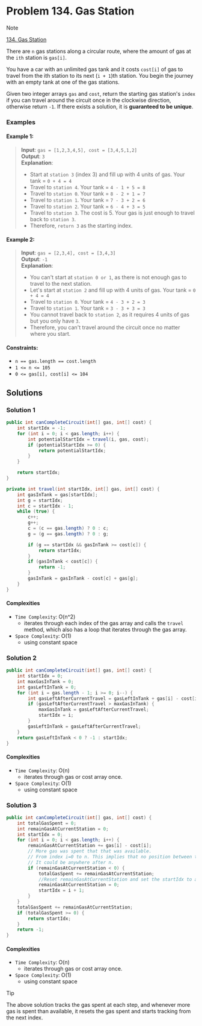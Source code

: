 # Problem 134. Gas Station

> [!NOTE]
> [134. Gas Station](https://leetcode.com/problems/gas-station/description/?envType=study-plan-v2&envId=top-interview-150)

There are `n` gas stations along a circular route, where the amount of gas at the `ith` station is `gas[i]`.

You have a car with an unlimited gas tank and it costs `cost[i]` of gas to travel from the ith station to its next (`i + 1`)th station. You begin the journey with an empty tank at one of the gas stations.

Given two integer arrays `gas` and `cost`, return the starting gas station's `index` if you can travel around the circuit once in the clockwise direction, otherwise return `-1`. If there exists a solution, it is **guaranteed to be unique**.


### Examples

#### Example 1:

> **Input**: `gas = [1,2,3,4,5], cost = [3,4,5,1,2]`<br/>
> **Output**: `3`<br/>
> **Explanation**:
> - Start at `station 3` (index 3) and fill up with 4 units of gas. Your tank = `0 + 4 = 4`
> - Travel to `station 4`. Your tank = `4 - 1 + 5 = 8`
> - Travel to `station 0`. Your tank = `8 - 2 + 1 = 7`
> - Travel to `station 1`. Your tank = `7 - 3 + 2 = 6`
> - Travel to `station 2`. Your tank = `6 - 4 + 3 = 5`
> - Travel to `station 3`. The cost is 5. Your gas is just enough to travel back to `station 3`.
> - Therefore, `return 3` as the starting index.

#### Example 2:

> **Input**: `gas = [2,3,4], cost = [3,4,3]`<br/>
> **Output**: `-1`<br/>
> **Explanation**:
> - You can't start at `station 0 or 1`, as there is not enough gas to travel to the next station.
> - Let's start at `station 2` and fill up with 4 units of gas. Your tank = `0 + 4 = 4`
> - Travel to `station 0`. Your tank = `4 - 3 + 2 = 3`
> - Travel to `station 1`. Your tank = `3 - 3 + 3 = 3`
> - You cannot travel back to `station 2`, as it requires 4 units of gas but you only have `3`.
> - Therefore, you can't travel around the circuit once no matter where you start.

#### Constraints:

- `n == gas.length == cost.length`
- `1 <= n <= 105`
- `0 <= gas[i], cost[i] <= 104`

## Solutions

### Solution 1

```java
public int canCompleteCircuit(int[] gas, int[] cost) {
    int startIdx = -1;
    for (int i = 0; i < gas.length; i++) {
        int potentialStartIdx = travel(i, gas, cost);
        if (potentialStartIdx >= 0) {
            return potentialStartIdx;
        }
    }

    return startIdx;
}

private int travel(int startIdx, int[] gas, int[] cost) {
    int gasInTank = gas[startIdx];
    int g = startIdx;
    int c = startIdx - 1;
    while (true) {
        c++;
        g++;
        c = (c == gas.length) ? 0 : c;
        g = (g == gas.length) ? 0 : g;

        if (g == startIdx && gasInTank >= cost[c]) {
            return startIdx;
        }
        if (gasInTank < cost[c]) {
            return -1;
        }
        gasInTank = gasInTank - cost[c] + gas[g];
    }
}
```

#### Complexities

- `Time Complexity`: O(n^2)
    - iterates through each index of the gas array and calls the `travel` method, which also has a loop that iterates through the gas array.
- `Space Complexity`: O(1)
    - using constant space

### Solution 2

```java
public int canCompleteCircuit(int[] gas, int[] cost) {
    int startIdx = 0;
    int maxGasInTank = 0;
    int gasLeftInTank = 0;
    for (int i = gas.length - 1; i >= 0; i--) {
        int gasLeftAfterCurrentTravel = gasLeftInTank + gas[i] - cost[i];
        if (gasLeftAfterCurrentTravel > maxGasInTank) {
            maxGasInTank = gasLeftAfterCurrentTravel;
            startIdx = i;
        }
        gasLeftInTank = gasLeftAfterCurrentTravel;
    }
    return gasLeftInTank < 0 ? -1 : startIdx;
}
```

#### Complexities

- `Time Complexity`: O(n)
    - iterates through gas or cost array once.
- `Space Complexity`: O(1)
    - using constant space

### Solution 3

```java
public int canCompleteCircuit(int[] gas, int[] cost) {
    int totalGasSpent = 0;
    int remainGasAtCurrentStation = 0;
    int startIdx = 0;
    for (int i = 0; i < gas.length; i++) {
        remainGasAtCurrentStation += gas[i] - cost[i];
        // More gas was spent that that was available.
        // From index i=0 to n. This implies that no position between those 2 can't be startIdx
        // It could be anywhere after n.
        if (remainGasAtCurrentStation < 0) {
            totalGasSpent += remainGasAtCurrentStation;
            //Reset remainGasAtCurrentStation and set the startIdx to a future station.
            remainGasAtCurrentStation = 0;
            startIdx = i + 1;
        }
    }
    totalGasSpent += remainGasAtCurrentStation;
    if (totalGasSpent >= 0) {
        return startIdx;
    }
    return -1;
}
```

#### Complexities

- `Time Complexity`: O(n)
    - iterates through gas or cost array once.
- `Space Complexity`: O(1)
    - using constant space

> [!TIP]
> The above solution tracks the gas spent at each step, and whenever more gas is spent than available, it resets the gas spent and starts tracking from the next index.